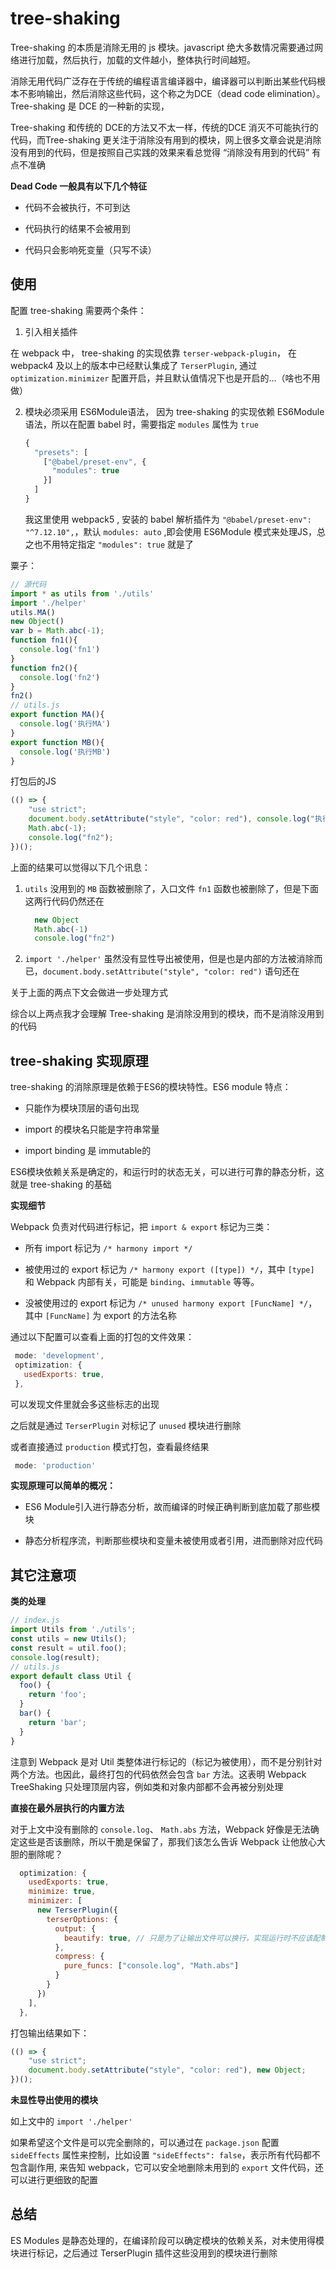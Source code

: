 # tree-shaking

Tree-shaking 的本质是消除无用的 js 模块。javascript 绝大多数情况需要通过网络进行加载，然后执行，加载的文件越小，整体执行时间越短。

消除无用代码广泛存在于传统的编程语言编译器中，编译器可以判断出某些代码根本不影响输出，然后消除这些代码，这个称之为DCE（dead code elimination）。Tree-shaking 是 DCE 的一种新的实现，

Tree-shaking 和传统的 DCE的方法又不太一样，传统的DCE 消灭不可能执行的代码，而Tree-shaking 更关注于消除没有用到的模块，网上很多文章会说是消除没有用到的代码，但是按照自己实践的效果来看总觉得 “消除没有用到的代码” 有点不准确

**Dead Code 一般具有以下几个特征**

- 代码不会被执行，不可到达

- 代码执行的结果不会被用到

- 代码只会影响死变量（只写不读）

## 使用

配置 tree-shaking 需要两个条件：

1. 引入相关插件

  在 webpack 中， tree-shaking 的实现依靠 `terser-webpack-plugin`， 在 webpack4 及以上的版本中已经默认集成了 `TerserPlugin`, 通过 `optimization.minimizer` 配置开启，并且默认值情况下也是开启的...（啥也不用做）
  
2. 模块必须采用 ES6Module语法， 因为 tree-shaking 的实现依赖 ES6Module语法，所以在配置 babel 时，需要指定 `modules` 属性为 `true`

   ```js
   {
     "presets": [
       ["@babel/preset-env", {
         "modules": true
       }]
     ]
   }
   ```
   
   我这里使用 webpack5 , 安装的 babel 解析插件为 `"@babel/preset-env": "^7.12.10",`，默认 `modules: auto` ,即会使用 ES6Module 模式来处理JS，总之也不用特定指定 `"modules": true` 就是了
   
粟子：

```js
// 源代码
import * as utils from './utils'
import './helper'
utils.MA()
new Object()
var b = Math.abc(-1);
function fn1(){
  console.log('fn1')
}
function fn2(){
  console.log('fn2')
}
fn2()
// utils.js
export function MA(){
  console.log('执行MA')
}
export function MB(){
  console.log('执行MB')
}
```

打包后的JS

```js
(() => {
    "use strict";
    document.body.setAttribute("style", "color: red"), console.log("执行MA"), new Object;
    Math.abc(-1);
    console.log("fn2");
})();
```

上面的结果可以觉得以下几个讯息：

1. `utils` 没用到的 `MB` 函数被删除了，入口文件 `fn1` 函数也被删除了，但是下面这两行代码仍然还在

   ```js
     new Object
     Math.abc(-1)
     console.log("fn2")
   ```
  
2. `import './helper'` 虽然没有显性导出被使用，但是也是内部的方法被消除而已，`document.body.setAttribute("style", "color: red")` 语句还在

关于上面的两点下文会做进一步处理方式

综合以上两点我才会理解 Tree-shaking 是消除没用到的模块，而不是消除没用到的代码

## tree-shaking 实现原理

tree-shaking 的消除原理是依赖于ES6的模块特性。ES6 module 特点：

- 只能作为模块顶层的语句出现

- import 的模块名只能是字符串常量

- import binding 是 immutable的

ES6模块依赖关系是确定的，和运行时的状态无关，可以进行可靠的静态分析，这就是 tree-shaking 的基础

**实现细节**

Webpack 负责对代码进行标记，把 `import & export` 标记为三类：

- 所有 import 标记为 `/* harmony import */`

- 被使用过的 export 标记为 `/* harmony export ([type]) */`，其中 `[type]` 和 Webpack 内部有关，可能是 `binding`、`immutable` 等等。

- 没被使用过的 export 标记为 `/* unused harmony export [FuncName] */`，其中 `[FuncName]` 为 export 的方法名称

通过以下配置可以查看上面的打包的文件效果：

```js
 mode: 'development',
 optimization: {
   usedExports: true,
 },
```

可以发现文件里就会多这些标志的出现

之后就是通过 `TerserPlugin` 对标记了 `unused` 模块进行删除

或者直接通过 `production` 模式打包，查看最终结果

```js
 mode: 'production'
```

**实现原理可以简单的概况：**

- ES6 Module引入进行静态分析，故而编译的时候正确判断到底加载了那些模块

- 静态分析程序流，判断那些模块和变量未被使用或者引用，进而删除对应代码

## 其它注意项

**类的处理**

```js
// index.js
import Utils from './utils';
const utils = new Utils();
const result = util.foo();
console.log(result);
// utils.js
export default class Util {
  foo() {
    return 'foo';
  }
  bar() {
    return 'bar';
  }
}
```

注意到 Webpack 是对 Util 类整体进行标记的（标记为被使用），而不是分别针对两个方法。也因此，最终打包的代码依然会包含 `bar` 方法。这表明 Webpack TreeShaking 只处理顶层内容，例如类和对象内部都不会再被分别处理

**直接在最外层执行的内置方法**

对于上文中没有删除的 `console.log`、 `Math.abs` 方法，Webpack 好像是无法确定这些是否该删除，所以干脆是保留了，那我们该怎么告诉 Webpack 让他放心大胆的删除呢？

```js
  optimization: {
    usedExports: true,
    minimize: true,
    minimizer: [
      new TerserPlugin({
        terserOptions: {
          output: {
            beautify: true, // 只是为了让输出文件可以换行，实现运行时不应该配制这个
          },
          compress: {
            pure_funcs: ["console.log", "Math.abs"]
          }
        }
      })
    ],
  },
```

打包输出结果如下：

```js
(() => {
    "use strict";
    document.body.setAttribute("style", "color: red"), new Object;
})();
```

**未显性导出使用的模块**

如上文中的 `import './helper'`

如果希望这个文件是可以完全删除的，可以通过在 `package.json` 配置 `sideEffects` 属性来控制，比如设置 `"sideEffects": false`，表示所有代码都不包含副作用, 来告知 webpack，它可以安全地删除未用到的 `export` 文件代码，还可以进行更细致的配置

## 总结

ES Modules 是静态处理的，在编译阶段可以确定模块的依赖关系，对未使用得模块进行标记，之后通过 TerserPlugin 插件这些没用到的模块进行删除 
